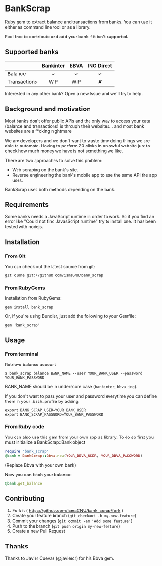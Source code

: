 # BankScrap

Ruby gem to extract balance and transactions from banks. You can use it either as command line tool or as a library.

Feel free to contribute and add your bank if it isn't supported.

## Supported banks

|              | Bankinter |  BBVA  | ING Direct |
|--------------|:---------:|:------:|:----------:|
|    Balance   |    ✓      |   ✓    |  ✓         |
| Transactions |    WIP    |  WIP   |  ✘         |

Interested in any other bank? Open a new Issue and we'll try to help.
 
## Background and motivation

Most banks don't offer public APIs and the only way to access your data (balance and transactions) is through their websites... and most bank websites are a f*cking nightmare.

We are developers and we don't want to waste time doing things we are able to automate. Having to perform 20 clicks in an awful website just to check how much money we have is not something we like.

There are two approaches to solve this problem: 
- Web scraping on the bank's site.
- Reverse engineering the bank's mobile app to use the same API the app uses.

BankScrap uses both methods depending on the bank.

## Requirements

Some banks needs a JavaScript runtime in order to work. So if you find an error like "Could not find JavasScript runtime" try to install one. It has been tested with nodejs.

## Installation

### From Git

You can check out the latest source from git:

    git clone git://github.com/ismaGNU/bank_scrap

### From RubyGems

Installation from RubyGems:

    gem install bank_scrap

Or, if you're using Bundler, just add the following to your Gemfile:

    gem 'bank_scrap'

## Usage

### From terminal
Retrieve balance account

    $ bank_scrap balance BANK_NAME --user YOUR_BANK_USER --password YOUR_BANK_PASSWORD

BANK_NAME should be in underscore case (`bankinter`, `bbva`, `ing`).

If you don't want to pass your user and password everytime you can define them in your .bash_profile by adding:

    export BANK_SCRAP_USER=YOUR_BANK_USER
    export BANK_SCRAP_PASSWORD=YOUR_BANK_PASSWORD

### From Ruby code

You can also use this gem from your own app as library. To do so first you must initialize a BankScrap::Bank object

```ruby
require 'bank_scrap'
@bank = BankScrap::Bbva.new(YOUR_BBVA_USER, YOUR_BBVA_PASSWORD)
```

(Replace Bbva with your own bank)

Now you can fetch your balance:

```ruby
@bank.get_balance
```


## Contributing

1. Fork it ( https://github.com/ismaGNU/bank_scrap/fork )
2. Create your feature branch (`git checkout -b my-new-feature`)
3. Commit your changes (`git commit -am 'Add some feature'`)
4. Push to the branch (`git push origin my-new-feature`)
5. Create a new Pull Request

## Thanks

Thanks to Javier Cuevas (@javiercr) for his Bbva gem.
